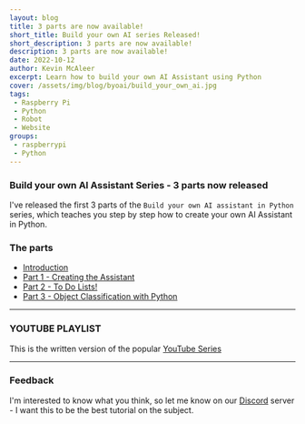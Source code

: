 ```yaml
---
layout: blog
title: 3 parts are now available!
short_title: Build your own AI series Released!
short_description: 3 parts are now available!
description: 3 parts are now available!
date: 2022-10-12
author: Kevin McAleer
excerpt: Learn how to build your own AI Assistant using Python
cover: /assets/img/blog/byoai/build_your_own_ai.jpg
tags:
 - Raspberry Pi
 - Python
 - Robot
 - Website
groups:
 - raspberrypi
 - Python
---
```


### Build your own AI Assistant Series - 3 parts now released

I've released the first 3 parts of the `Build your own AI assistant in Python` series, which teaches you step by step how to create your own AI Assistant in Python.

### The parts

* [Introduction](/robots/pythonai/)
* [Part 1 - Creating the Assistant](/robots/pythonai/part1)
* [Part 2 - To Do Lists!](/robots/pythonai/part2)
* [Part 3 - Object Classification with Python](/robots/pythonai/part3)

---

### YOUTUBE PLAYLIST

This is the written version of the popular [YouTube Series](https://youtube.com/playlist?list=PLU9tksFlQRirGvp7qOGrrU1PwcjgV8TG1) 

---

### Feedback

I'm interested to know what you think, so let me know on our [Discord](/discord) server - I want this to be the best tutorial on the subject.
